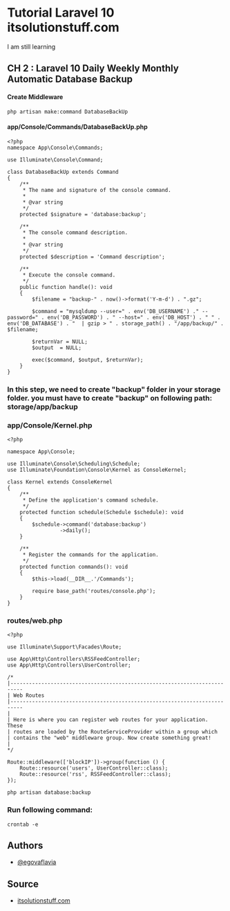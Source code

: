 
# Tutorial Laravel 10 itsolutionstuff.com

I am still learning



## CH 2 : Laravel 10 Daily Weekly Monthly Automatic Database Backup

#### Create Middleware

```http
php artisan make:command DatabaseBackUp
```

#### app/Console/Commands/DatabaseBackUp.php

```http
<?php
namespace App\Console\Commands;
  
use Illuminate\Console\Command;
  
class DatabaseBackUp extends Command
{
    /**
     * The name and signature of the console command.
     *
     * @var string
     */
    protected $signature = 'database:backup';
    
    /**
     * The console command description.
     *
     * @var string
     */
    protected $description = 'Command description';
  
    /**
     * Execute the console command.
     */
    public function handle(): void
    {
        $filename = "backup-" . now()->format('Y-m-d') . ".gz";
    
        $command = "mysqldump --user=" . env('DB_USERNAME') ." --password=" . env('DB_PASSWORD') . " --host=" . env('DB_HOST') . " " . env('DB_DATABASE') . "  | gzip > " . storage_path() . "/app/backup/" . $filename;
    
        $returnVar = NULL;
        $output  = NULL;
    
        exec($command, $output, $returnVar);
    }
}
```

### In this step, we need to create "backup" folder in your storage folder. you must have to create "backup" on following path: storage/app/backup

### app/Console/Kernel.php

```http 
<?php
  
namespace App\Console;
  
use Illuminate\Console\Scheduling\Schedule;
use Illuminate\Foundation\Console\Kernel as ConsoleKernel;
  
class Kernel extends ConsoleKernel
{
    /**
     * Define the application's command schedule.
     */
    protected function schedule(Schedule $schedule): void
    {
        $schedule->command('database:backup')
                 ->daily();
    }
  
    /**
     * Register the commands for the application.
     */
    protected function commands(): void
    {
        $this->load(__DIR__.'/Commands');
    
        require base_path('routes/console.php');
    }
}
```

### routes/web.php

```http
<?php
  
use Illuminate\Support\Facades\Route;
  
use App\Http\Controllers\RSSFeedController;
use App\Http\Controllers\UserController;
   
/*
|--------------------------------------------------------------------------
| Web Routes
|--------------------------------------------------------------------------
|
| Here is where you can register web routes for your application. These
| routes are loaded by the RouteServiceProvider within a group which
| contains the "web" middleware group. Now create something great!
|
*/
    
Route::middleware(['blockIP'])->group(function () {
    Route::resource('users', UserController::class);
    Route::resource('rss', RSSFeedController::class);
});
```

```http
php artisan database:backup
```

### Run following command:
```http
crontab -e
```
## Authors

- [@egovaflavia](https://www.github.com/egovaflavia)


## Source

 - [itsolutionstuff.com](https://www.itsolutionstuff.com/)
